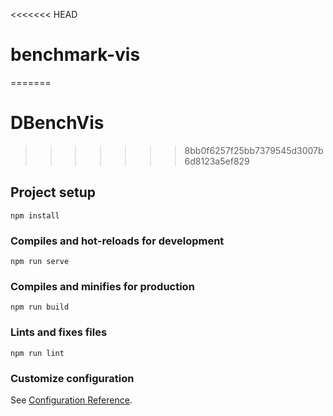 <<<<<<< HEAD
# benchmark-vis
=======
# DBenchVis
>>>>>>> 8bb0f6257f25bb7379545d3007b6d8123a5ef829

## Project setup
```
npm install
```

### Compiles and hot-reloads for development
```
npm run serve
```

### Compiles and minifies for production
```
npm run build
```

### Lints and fixes files
```
npm run lint
```

### Customize configuration
See [Configuration Reference](https://cli.vuejs.org/config/).
